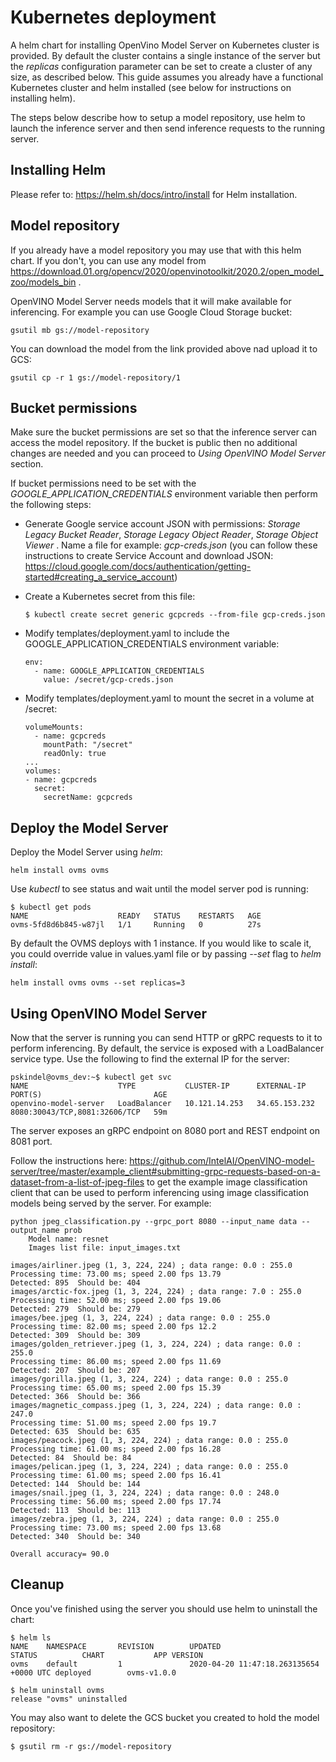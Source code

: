 # Kubernetes deployment

A helm chart for installing OpenVino Model Server on Kubernetes cluster is provided. By default the cluster contains 
a single instance of the server but the _replicas_ configuration parameter can be set to create a cluster 
of any size, as described below. This guide assumes you already have a functional Kubernetes cluster and helm 
installed (see below for instructions on installing helm).

The steps below describe how to setup a model repository, use helm to launch the inference server and then send 
inference requests to the running server. 

## Installing Helm

Please refer to: https://helm.sh/docs/intro/install for Helm installation.

## Model repository

If you already have a model repository you may use that with this helm chart. If you don't, you can use any model
from https://download.01.org/opencv/2020/openvinotoolkit/2020.2/open_model_zoo/models_bin .

OpenVINO Model Server needs models that it will make available for inferencing. For example you can 
use Google Cloud Storage bucket:
```shell script
gsutil mb gs://model-repository
```

You can download the model from the link provided above nad upload it to GCS:
```shell script
gsutil cp -r 1 gs://model-repository/1
```

## Bucket permissions

Make sure the bucket permissions are set so that the inference server can access the model repository. If the bucket 
is public then no additional changes are needed and you can proceed to _Using OpenVINO Model Server_ section.

If bucket permissions need to be set with the _GOOGLE_APPLICATION_CREDENTIALS_ environment variable then perform the 
following steps:

* Generate Google service account JSON with permissions: _Storage Legacy Bucket Reader_, _Storage Legacy Object Reader_,
 _Storage Object Viewer_ . Name a file for example: _gcp-creds.json_ 
(you can follow these instructions to create Service Account and download JSON: 
https://cloud.google.com/docs/authentication/getting-started#creating_a_service_account)
* Create a Kubernetes secret from this file:

      $ kubectl create secret generic gcpcreds --from-file gcp-creds.json

* Modify templates/deployment.yaml to include the GOOGLE_APPLICATION_CREDENTIALS environment variable:
      
      env:
        - name: GOOGLE_APPLICATION_CREDENTIALS
          value: /secret/gcp-creds.json

* Modify templates/deployment.yaml to mount the secret in a volume at /secret:

      volumeMounts:
        - name: gcpcreds
          mountPath: "/secret"
          readOnly: true
      ...
      volumes:
      - name: gcpcreds
        secret:
          secretName: gcpcreds
          
## Deploy the Model Server

Deploy the Model Server using _helm_:
```shell script
helm install ovms ovms
```

Use _kubectl_ to see status and wait until the model server pod is running:
```shell script
$ kubectl get pods
NAME                    READY   STATUS    RESTARTS   AGE
ovms-5fd8d6b845-w87jl   1/1     Running   0          27s
```

By default the OVMS deploys with 1 instance. If you would like to scale it, you could override value in values.yaml
file or by passing _--set_ flag to _helm install_:

```shell script
helm install ovms ovms --set replicas=3
```

## Using OpenVINO Model Server

Now that the server is running you can send HTTP or gRPC requests to it to perform inferencing. 
By default, the service is exposed with a LoadBalancer service type. Use the following to find the 
external IP for the server:
```shell script
pskindel@ovms_dev:~$ kubectl get svc
NAME                    TYPE           CLUSTER-IP      EXTERNAL-IP     PORT(S)                         AGE
openvino-model-server   LoadBalancer   10.121.14.253   34.65.153.232   8080:30043/TCP,8081:32606/TCP   59m

```

The server exposes an gRPC endpoint on 8080 port and REST endpoint on 8081 port.

Follow the instructions here: https://github.com/IntelAI/OpenVINO-model-server/tree/master/example_client#submitting-grpc-requests-based-on-a-dataset-from-a-list-of-jpeg-files 
to get the example image classification client that can be used to perform inferencing using 
image classification models being served by the server. For example:

```shell script
python jpeg_classification.py --grpc_port 8080 --input_name data --output_name prob
	Model name: resnet
	Images list file: input_images.txt

images/airliner.jpeg (1, 3, 224, 224) ; data range: 0.0 : 255.0
Processing time: 73.00 ms; speed 2.00 fps 13.79
Detected: 895  Should be: 404
images/arctic-fox.jpeg (1, 3, 224, 224) ; data range: 7.0 : 255.0
Processing time: 52.00 ms; speed 2.00 fps 19.06
Detected: 279  Should be: 279
images/bee.jpeg (1, 3, 224, 224) ; data range: 0.0 : 255.0
Processing time: 82.00 ms; speed 2.00 fps 12.2
Detected: 309  Should be: 309
images/golden_retriever.jpeg (1, 3, 224, 224) ; data range: 0.0 : 255.0
Processing time: 86.00 ms; speed 2.00 fps 11.69
Detected: 207  Should be: 207
images/gorilla.jpeg (1, 3, 224, 224) ; data range: 0.0 : 255.0
Processing time: 65.00 ms; speed 2.00 fps 15.39
Detected: 366  Should be: 366
images/magnetic_compass.jpeg (1, 3, 224, 224) ; data range: 0.0 : 247.0
Processing time: 51.00 ms; speed 2.00 fps 19.7
Detected: 635  Should be: 635
images/peacock.jpeg (1, 3, 224, 224) ; data range: 0.0 : 255.0
Processing time: 61.00 ms; speed 2.00 fps 16.28
Detected: 84  Should be: 84
images/pelican.jpeg (1, 3, 224, 224) ; data range: 0.0 : 255.0
Processing time: 61.00 ms; speed 2.00 fps 16.41
Detected: 144  Should be: 144
images/snail.jpeg (1, 3, 224, 224) ; data range: 0.0 : 248.0
Processing time: 56.00 ms; speed 2.00 fps 17.74
Detected: 113  Should be: 113
images/zebra.jpeg (1, 3, 224, 224) ; data range: 0.0 : 255.0
Processing time: 73.00 ms; speed 2.00 fps 13.68
Detected: 340  Should be: 340

Overall accuracy= 90.0
```

## Cleanup

Once you've finished using the server you should use helm to uninstall the chart:
```shell script
$ helm ls
NAME    NAMESPACE       REVISION        UPDATED                                 STATUS          CHART           APP VERSION
ovms    default         1               2020-04-20 11:47:18.263135654 +0000 UTC deployed        ovms-v1.0.0

$ helm uninstall ovms
release "ovms" uninstalled
```

You may also want to delete the GCS bucket you created to hold the model repository:
```shell script
$ gsutil rm -r gs://model-repository
```
